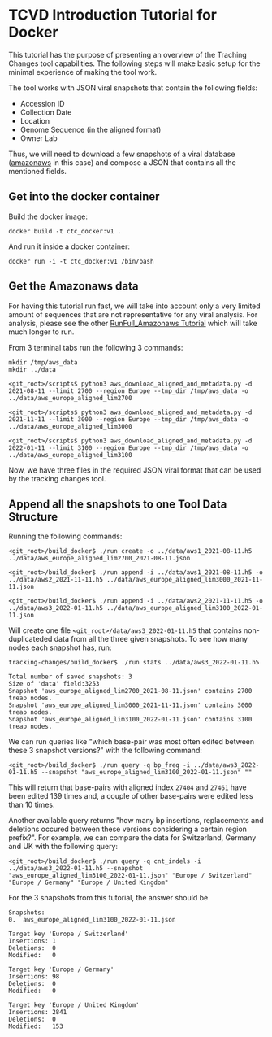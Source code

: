 # TCVD Introduction Tutorial for Docker

This tutorial has the purpose of presenting an overview of the Traching Changes tool capabilities. The following steps will make basic setup for the minimal experience of making the tool work.

The tool works with JSON viral snapshots that contain the following fields:

- Accession ID
- Collection Date
- Location
- Genome Sequence (in the aligned format)
- Owner Lab

Thus, we will need to download a few snapshots of a viral database ([amazonaws](https://nextstrain-data.s3.amazonaws.com) in this case) and compose a JSON that contains all the mentioned fields.  

## Get into the docker container

Build the docker image:
```
docker build -t ctc_docker:v1 .
```

And run it inside a docker container:
```
docker run -i -t ctc_docker:v1 /bin/bash
```

## Get the Amazonaws data

For having this tutorial run fast, we will take into account only a very limited amount of sequences that are not representative for any viral analysis. For analysis, please see the other [RunFull_Amazonaws Tutorial](RunFull_Amazonaws.md) which will take much longer to run. 

From 3 terminal tabs run the following 3 commands:

```
mkdir /tmp/aws_data
mkdir ../data

<git_root>/scripts$ python3 aws_download_aligned_and_metadata.py -d 2021-08-11 --limit 2700 --region Europe --tmp_dir /tmp/aws_data -o ../data/aws_europe_aligned_lim2700

<git_root>/scripts$ python3 aws_download_aligned_and_metadata.py -d 2021-11-11 --limit 3000 --region Europe --tmp_dir /tmp/aws_data -o ../data/aws_europe_aligned_lim3000

<git_root>/scripts$ python3 aws_download_aligned_and_metadata.py -d 2022-01-11 --limit 3100 --region Europe --tmp_dir /tmp/aws_data -o ../data/aws_europe_aligned_lim3100
```

Now, we have three files in the required JSON viral format that can be used by the tracking changes tool.

## Append all the snapshots to one Tool Data Structure

Running the following commands:

```
<git_root>/build_docker$ ./run create -o ../data/aws1_2021-08-11.h5 ../data/aws_europe_aligned_lim2700_2021-08-11.json

<git_root>/build_docker$ ./run append -i ../data/aws1_2021-08-11.h5 -o ../data/aws2_2021-11-11.h5 ../data/aws_europe_aligned_lim3000_2021-11-11.json

<git_root>/build_docker$ ./run append -i ../data/aws2_2021-11-11.h5 -o ../data/aws3_2022-01-11.h5 ../data/aws_europe_aligned_lim3100_2022-01-11.json
```

Will create one file `<git_root>/data/aws3_2022-01-11.h5` that contains non-duplicateded data from all the three given snapshots. To see how many nodes each snapshot has, run:

```
tracking-changes/build_docker$ ./run stats ../data/aws3_2022-01-11.h5 

Total number of saved snapshots: 3
Size of 'data' field:3253
Snapshot 'aws_europe_aligned_lim2700_2021-08-11.json' contains 2700 treap nodes.
Snapshot 'aws_europe_aligned_lim3000_2021-11-11.json' contains 3000 treap nodes.
Snapshot 'aws_europe_aligned_lim3100_2022-01-11.json' contains 3100 treap nodes.
```

We can run queries like "which base-pair was most often edited between these 3 snapshot versions?" with the following command:

```
<git_root>/build_docker$ ./run query -q bp_freq -i ../data/aws3_2022-01-11.h5 --snapshot "aws_europe_aligned_lim3100_2022-01-11.json" ""
```

This will return that base-pairs with aligned index `27404` and `27461` have been edited 139 times and, a couple of other base-pairs were edited less than 10 times.

Another available query returns "how many bp insertions, replacements and deletions occured between these versions considering a certain region prefix?". For example, we can compare the data for Switzerland, Germany and UK with the following query:

```
<git_root>/build_docker$ ./run query -q cnt_indels -i ../data/aws3_2022-01-11.h5 --snapshot "aws_europe_aligned_lim3100_2022-01-11.json" "Europe / Switzerland" "Europe / Germany" "Europe / United Kingdom"
```

For the 3 snapshots from this tutorial, the answer should be

```
Snapshots:
0.	aws_europe_aligned_lim3100_2022-01-11.json

Target key 'Europe / Switzerland'
Insertions:	1	
Deletions:	0	
Modified:	0	

Target key 'Europe / Germany'
Insertions:	98	
Deletions:	0	
Modified:	0	

Target key 'Europe / United Kingdom'
Insertions:	2841	
Deletions:	0	
Modified:	153
```
